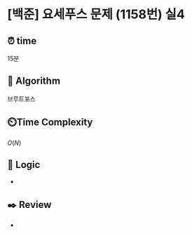 # [백준]  요세푸스 문제 (1158번) 실4

## ⏰  **time**
15분

## :pushpin: **Algorithm**
브루트포스

## ⏲️**Time Complexity**

$O(N)$

## :round_pushpin: **Logic**
-
## :black_nib: **Review**
-
